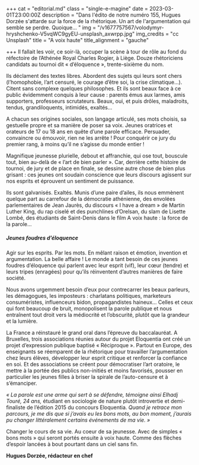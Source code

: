 +++
cat = "editorial.md"
class = "single-e-magine"
date = 2023-03-01T23:00:00Z
description = "Dans l'édito de notre numéro 155, Hugues Dorzée s'attarde sur la force de la rhétorique. Un art de l'argumentation qui semble se perdre. Quoique... "
img = "/v1677757567/volodymyr-hryshchenko-V5vqWC9gyEU-unsplash_axwrpp.jpg"
img_credits = "cc Unsplash"
title = "A voix haute"
title_alignment = "gauche"

+++
Il fallait les voir, ce soir-là, occuper la scène à tour de rôle au fond du réfectoire de l’Athénée Royal Charles Rogier, à Liège. Douze rhétoriciens candidats au tournoi dit « d’éloquence », trente-sixième du nom.

Ils déclament des textes libres. Abordent des sujets qui leurs sont chers (l’homophobie, l’art censuré, le courage d’être soi, la crise climatique…). Citent sans complexe quelques philosophes. Et ils sont beaux face à ce public évidemment conquis à leur cause : parents émus aux larmes, amis supporters, professeurs scrutateurs. Beaux, oui, et puis drôles, maladroits, tendus, grandiloquents, intimidés, exaltés…

A chacun ses origines sociales, son langage articulé, ses mots choisis, sa gestuelle propre et sa manière de poser sa voix. Jeunes oratrices et orateurs de 17 ou 18 ans en quête d’une parole efficace. Persuader, convaincre ou émouvoir, rien ne les  arrête ! Pour conquérir ce jury du premier rang, à moins qu’il ne s’agisse du monde entier !

Magnifique jeunesse plurielle, debout et affranchie, qui ose tout, bouscule tout, bien au-delà de « l’art de bien parler ». Car, derrière cette histoire de tournoi, de jury et de place en finale, se dessine autre chose de bien plus grisant : ces jeunes ont soudain conscience que leurs discours agissent sur nos esprits et éprouvent un sentiment de puissance.

Ils sont galvanisés. Exaltés. Munis d’une paire d’ailes, ils nous emmènent quelque part au carrefour de la démocratie athénienne, des envolées parlementaires de Jean Jaurès, du discours « I have a dream » de Martin Luther King, du rap ciselé et des punchlines d’Orelsan, du slam de Lisette Lombé, des étudiants de Saint-Denis dans le film A voix haute : la force de la parole…

##### Jeunes foudres d’éloquence

Agir sur les esprits. Par les mots. En mêlant raison et émotion, invention et argumentation. La belle affaire ! Le monde a tant besoin de ces jeunes foudres d’éloquence qui parlent avec leur esprit (vif), leur cœur (tendre) et leurs tripes (enragées) pour qu’ils réinventent d’autres manières de faire société. 

Nous avons urgemment besoin d’eux pour contrecarrer les beaux parleurs, les démagogues, les imposteurs : charlatans politiques, marketeurs consuméristes, influenceurs bidon, propagandistes haineux… Celles et ceux qui font beaucoup de bruit, monopolisent la parole publique et nous entraînent tout droit vers la médiocrité et l’obscurité, plutôt que la grandeur et la lumière.

La France a réinstauré le grand oral dans l’épreuve du baccalauréat. A Bruxelles, trois associations réunies autour du projet Eloquentia ont créé un projet d’expression publique baptisé « Réciproque ». Partout en Europe, des enseignants se réemparent de la rhétorique pour travailler l’argumentation chez leurs élèves, développer leur esprit critique et renforcer la confiance en soi. Et des associations se créent pour démocratiser l’art oratoire, le mettre à la portée des publics non-initiés et moins favorisés, pousser en particulier les jeunes filles à briser la spirale de l’auto-censure et à s’émanciper.

_« La parole est une arme qui sert à se défendre, témoigne ainsi Elhadj Touré, 24 ans,_ étudiant en sociologie de nature plutôt introvertie et demi-finaliste de l’édition 2015 du concours Eloquentia. _Quand je retrace mon parcours, je me dis que si j’avais eu les bons mots, au bon moment, j’aurais pu changer littéralement certains événements de ma vie. »_

Changer le cours de sa vie. Au coeur de sa jeunesse. Avec de simples « bons mots » qui seront portés ensuite à voix haute. Comme des flèches d’espoir lancées à bout pourtant dans un ciel sans fin.

**Hugues Dorzée, rédacteur en chef** 